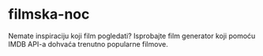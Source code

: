# filmska-noc
Nemate inspiraciju koji film pogledati? Isprobajte film generator koji pomoću IMDB API-a dohvaća trenutno popularne filmove.
